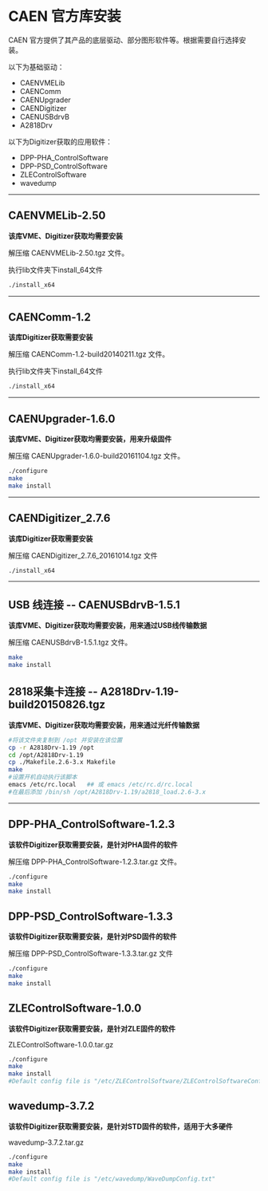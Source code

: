 <!-- CAEN.md --- 
;; 
;; Description: 
;; Author: Hongyi Wu(吴鸿毅)
;; Email: wuhongyi@qq.com 
;; Created: 日 4月 24 12:32:31 2016 (+0800)
;; Last-Updated: 四 2月 16 19:29:49 2017 (+0800)
;;           By: Hongyi Wu(吴鸿毅)
;;     Update #: 27
;; URL: http://wuhongyi.cn -->

# CAEN 官方库安装

CAEN 官方提供了其产品的底层驱动、部分图形软件等。根据需要自行选择安装。

以下为基础驱动：  
- CAENVMELib
- CAENComm
- CAENUpgrader
- CAENDigitizer
- CAENUSBdrvB
- A2818Drv

以下为Digitizer获取的应用软件：  
- DPP-PHA_ControlSoftware
- DPP-PSD_ControlSoftware
- ZLEControlSoftware
- wavedump



----

## CAENVMELib-2.50

**该库VME、Digitizer获取均需要安装**

解压缩 CAENVMELib-2.50.tgz 文件。

执行lib文件夹下install_64文件

```bash
./install_x64
```

----

## CAENComm-1.2

**该库Digitizer获取需要安装**

解压缩 CAENComm-1.2-build20140211.tgz 文件。

执行lib文件夹下install_64文件

```bash
./install_x64
```

----

## CAENUpgrader-1.6.0

**该库VME、Digitizer获取均需要安装，用来升级固件**

解压缩 CAENUpgrader-1.6.0-build20161104.tgz 文件。

```bash
./configure
make
make install
```

----

## CAENDigitizer_2.7.6

**该库Digitizer获取需要安装**

解压缩 CAENDigitizer_2.7.6_20161014.tgz 文件

```bash
./install_x64
```

----

## USB 线连接 -- CAENUSBdrvB-1.5.1

**该库VME、Digitizer获取均需要安装，用来通过USB线传输数据**

解压缩 CAENUSBdrvB-1.5.1.tgz 文件。

```bash
make
make install
```

## 2818采集卡连接 -- A2818Drv-1.19-build20150826.tgz

**该库VME、Digitizer获取均需要安装，用来通过光纤传输数据**

```bash
#将该文件夹复制到 /opt 并安装在该位置
cp -r A2818Drv-1.19 /opt
cd /opt/A2818Drv-1.19
cp ./Makefile.2.6-3.x Makefile
make
#设置开机自动执行该脚本
emacs /etc/rc.local   ## 或 emacs /etc/rc.d/rc.local
#在最后添加 /bin/sh /opt/A2818Drv-1.19/a2818_load.2.6-3.x
```

----


## DPP-PHA_ControlSoftware-1.2.3

**该软件Digitizer获取需要安装，是针对PHA固件的软件**

解压缩 DPP-PHA_ControlSoftware-1.2.3.tar.gz 文件。

```bash
./configure
make
make install
```

## DPP-PSD_ControlSoftware-1.3.3

**该软件Digitizer获取需要安装，是针对PSD固件的软件**

解压缩 DPP-PSD_ControlSoftware-1.3.3.tar.gz 文件

```bash
./configure
make
make install
```

## ZLEControlSoftware-1.0.0

**该软件Digitizer获取需要安装，是针对ZLE固件的软件**

ZLEControlSoftware-1.0.0.tar.gz

```bash
./configure
make
make install
#Default config file is "/etc/ZLEControlSoftware/ZLEControlSoftwareConfig.txt"
```

## wavedump-3.7.2

**该软件Digitizer获取需要安装，是针对STD固件的软件，适用于大多硬件**

wavedump-3.7.2.tar.gz

```bash
./configure
make
make install
#Default config file is "/etc/wavedump/WaveDumpConfig.txt"
```

<!-- CAEN.md ends here -->
